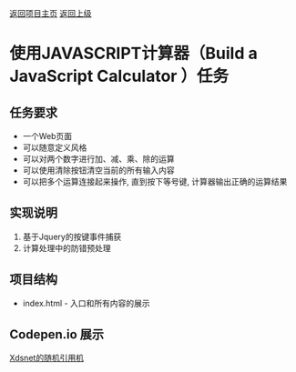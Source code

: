 [返回项目主页](https://github.com/xdsnet/freecodecamp-prj/)  [返回上级](../)
# 使用JAVASCRIPT计算器（Build a JavaScript Calculator ）任务

## 任务要求
* 一个Web页面
* 可以随意定义风格
* 可以对两个数字进行加、减、乘、除的运算
* 可以使用清除按钮清空当前的所有输入内容
* 可以把多个运算连接起来操作, 直到按下等号键, 计算器输出正确的运算结果


## 实现说明
1. 基于Jquery的按键事件捕获
2. 计算处理中的防错预处理


## 项目结构
* index.html - 入口和所有内容的展示

## Codepen.io 展示
[Xdsnet的随机引用机](https://codepen.io/xdsnet/full/GNZjKL)